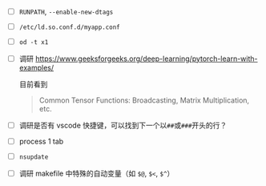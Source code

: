 * [ ] `RUNPATH`, `--enable-new-dtags`

* [ ] `/etc/ld.so.conf.d/myapp.conf`

* [ ] `od -t x1`

* [ ] 调研 <https://www.geeksforgeeks.org/deep-learning/pytorch-learn-with-examples/>

    目前看到

    > Common Tensor Functions: Broadcasting, Matrix Multiplication, etc.

* [ ] 调研是否有 vscode 快捷键，可以找到下一个以`##`或`###`开头的行？

* [ ] process 1 tab

* [ ] `nsupdate`

* [ ] 调研 makefile 中特殊的自动变量（如 `$@`, `$<`, `$^`）